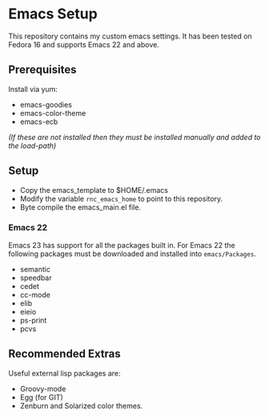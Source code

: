 
Emacs Setup
===========


This repository contains my custom emacs settings. It has been tested on Fedora 16 and supports Emacs 22 and above.

Prerequisites
-------------
Install via yum:
+ emacs-goodies
+ emacs-color-theme
+ emacs-ecb

*(If these are not installed then they must be installed manually and added to the load-path)*

Setup
-----
+ Copy the emacs_template to $HOME/.emacs
+ Modify the variable `rnc_emacs_home` to point to this repository.
+ Byte compile the emacs_main.el file.


### Emacs 22 ###
Emacs 23 has support for all the packages built in. For Emacs 22 the following packages must be downloaded and installed into `emacs/Packages`.
* semantic
* speedbar
* cedet
* cc-mode
* elib
* eieio
* ps-print
* pcvs


Recommended Extras
------------------
Useful external lisp packages are:
+ Groovy-mode
+ Egg (for GIT)
+ Zenburn and Solarized color themes.
